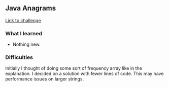 ## Java Anagrams

[Link to challenge](https://www.hackerrank.com/challenges/java-anagrams)

### What I learned
- Nothing new.

### Difficulties
Initially I thought of doing some sort of frequency array like in the explanation. I decided on 
a solution with fewer lines of code. This may have performance issues on larger strings.
